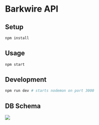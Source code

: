 # Barkwire API

## Setup

```sh
npm install
```

## Usage

```sh
npm start
```

## Development

```sh
npm run dev # starts nodemon on port 3000
```

## DB Schema

![](https://www.lucidchart.com/publicSegments/view/e36a3562-e183-49d1-b2b5-707463f249fc/image.png)
